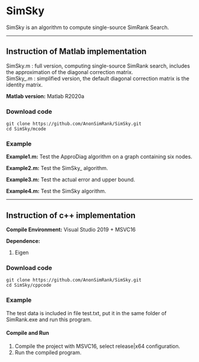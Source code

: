 # SimSky

SimSky is an algorithm to compute single-source SimRank Search.

---

## Instruction of Matlab implementation

SimSky.m : full version, computing single-source SimRank search, includes the approximation of the diagonal correction matrix.   
SimSky_.m : simplified version, the default diagonal correction matrix is the identity matrix. 


**Matlab version:** Matlab R2020a

### Download code

```
git clone https://github.com/AnonSimRank/SimSky.git
cd SimSky/mcode
```

### Example

**Example1.m:** Test the ApproDiag algorithm on a graph containing six nodes.

**Example2.m:** Test the SimSky_ algorithm.

**Example3.m:** Test the actual error and upper bound.

**Example4.m:** Test the SimSky algorithm.

---

## Instruction of c++ implementation

**Compile Environment:** Visual Studio 2019 + MSVC16

**Dependence:**

   1. Eigen 

### Download code

```
git clone https://github.com/AnonSimRank/SimSky.git
cd SimSky/cppcode
```

### Example

The test data is included in file test.txt, put it in the same folder of SimRank.exe and run this program.

#### Compile and Run

1. Compile the project with MSVC16, select release|x64 configuration.  
2. Run the compiled program.  
